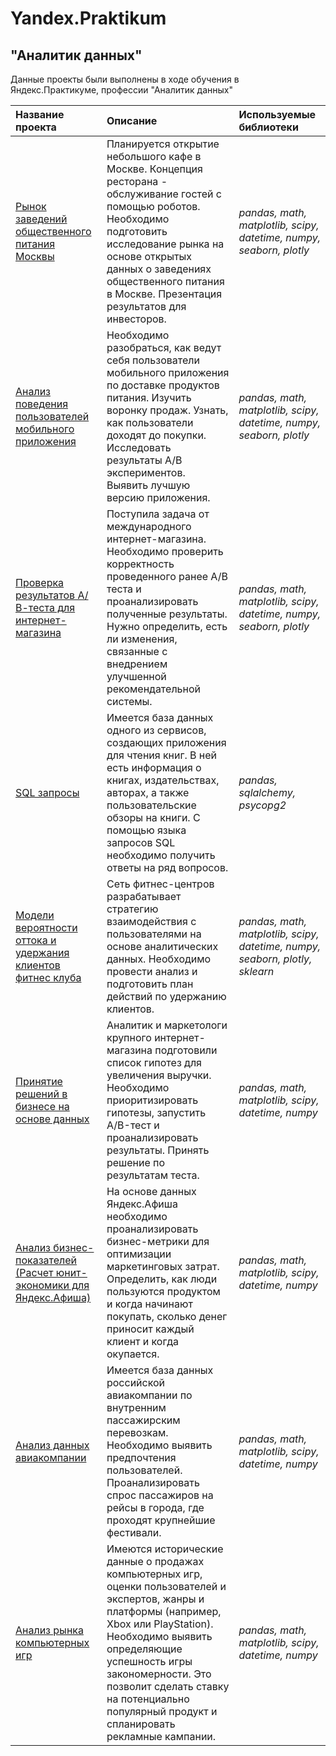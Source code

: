 # Yandex.Praktikum
## "Аналитик данных"

Данные проекты были выполнены в ходе обучения в Яндекс.Практикуме, профессии "Аналитик данных"

| Название проекта | Описание | Используемые библиотеки | 
| :---------------------- | :---------------------- | :---------------------- |
| [Рынок заведений общественного питания Москвы](Food_market_analysis) | Планируется открытие небольшого кафе в Москве. Концепция ресторана - обслуживание гостей с помощью роботов. Необходимо подготовить исследование рынка на основе открытых данных о заведениях общественного питания в Москве. Презентация результатов для инвесторов.| *pandas, math, matplotlib, scipy, datetime, numpy, seaborn, plotly* |
| [Анализ поведения пользователей мобильного приложения](AB_tests) | Необходимо разобраться, как ведут себя пользователи мобильного приложения по доставке продуктов питания. Изучить воронку продаж. Узнать, как пользователи доходят до покупки. Исследовать результаты А/В экспериментов. Выявить лучшую версию приложения.| *pandas, math, matplotlib, scipy, datetime, numpy, seaborn, plotly* |
| [Проверка результатов А/В-теста для интернет-магазина](AB_tests_e_commerce) | Поступила задача от международного интернет-магазина. Необходимо проверить корректность проведенного ранее А/В теста и проанализировать полученные результаты. Нужно определить, есть ли изменения, связанные с внедрением улучшенной рекомендательной системы.| *pandas, math, matplotlib, scipy, datetime, numpy, seaborn, plotly* |
| [SQL запросы](SQL_requests) | Имеется база данных одного из сервисов, создающих приложения для чтения книг. В ней есть информация о книгах, издательствах, авторах, а также пользовательские обзоры на книги. C помощью языка запросов SQL необходимо получить ответы на ряд вопросов.| *pandas, sqlalchemy, psycopg2* |
| [Модели вероятности оттока и удержания клиентов фитнес клуба](Predictive_customer_churn_model) | Сеть фитнес-центров разрабатывает стратегию взаимодействия с пользователями на основе аналитических данных. Необходимо провести анализ и подготовить план действий по удержанию клиентов.| *pandas, math, matplotlib, scipy, datetime, numpy, seaborn, plotly, sklearn* |
| [Принятие решений в бизнесе на основе данных](Hypothesis_prioritization_ABtests) | Аналитик и маркетологи крупного интернет-магазина подготовили список гипотез для увеличения выручки. Необходимо приоритизировать гипотезы, запустить A/B-тест и проанализировать результаты. Принять решение по результатам теста.| *pandas, math, matplotlib, scipy, datetime, numpy* |
| [Анализ бизнес-показателей (Расчет юнит-экономики для Яндекс.Афиша)](Unit_economics_for_Yandex_afisha) | На основе данных Яндекс.Афиша необходимо проанализировать бизнес-метрики для оптимизации маркетинговых затрат. Определить, как люди пользуются продуктом и когда начинают покупать, сколько денег приносит каждый клиент и когда окупается.| *pandas, math, matplotlib, scipy, datetime, numpy* |
| [Анализ данных авиакомпании](airline_data_analysis) | Имеется база данных российской авиакомпании по внутренним пассажирским перевозкам. Необходимо выявить предпочтения пользователей. Проанализировать спрос пассажиров на рейсы в города, где проходят крупнейшие фестивали.| *pandas, math, matplotlib, scipy, datetime, numpy* |
| [Анализ рынка компьютерных игр](Computer_games_market_analysis) | Имеются исторические данные о продажах компьютерных игр, оценки пользователей и экспертов, жанры и платформы (например, Xbox или PlayStation). Необходимо выявить определяющие успешность игры закономерности. Это позволит сделать ставку на потенциально популярный продукт и спланировать рекламные кампании.| *pandas, math, matplotlib, scipy, datetime, numpy* |
